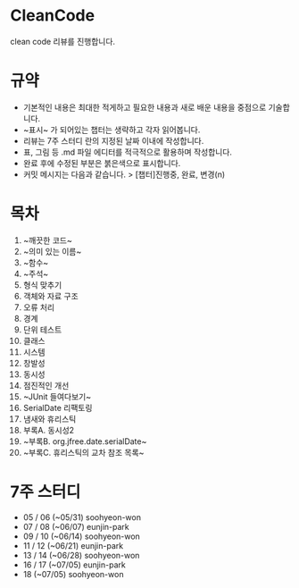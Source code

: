 # CleanCode
clean code 리뷰를 진행합니다. 

# 규약
- 기본적인 내용은 최대한 적게하고 필요한 내용과 새로 배운 내용을 중점으로 기술합니다.
- ~표시~ 가 되어있는 챕터는 생략하고 각자 읽어봅니다.
- 리뷰는 7주 스터디 란의 지정된 날짜 이내에 작성합니다.
- 표, 그림 등 .md 파일 에디터를 적극적으로 활용하며 작성합니다.
- 완료 후에 수정된 부분은 붉은색으로 표시합니다.
- 커밋 메시지는 다음과 같습니다. > [챕터]진행중, 완료, 변경(n)

# 목차
01. ~깨끗한 코드~
02. ~의미 있는 이름~
03. ~함수~
04. ~주석~
05. 형식 맞추기
06. 객체와 자료 구조	
07. 오류 처리
08. 경계
09. 단위 테스트
10. 클래스
11. 시스템
12. 창발성
13. 동시성
14. 점진적인 개선
15. ~JUnit 들여다보기~
16. SerialDate 리팩토링	
17. 냄새와 휴리스틱
18. 부록A. 동시성2
19. ~부록B. org.jfree.date.serialDate~
20. ~부록C. 휴리스틱의 교차 참조 목록~

# 7주 스터디
- 05 / 06 (~05/31) soohyeon-won
- 07 / 08 (~06/07) eunjin-park
- 09 / 10 (~06/14) soohyeon-won
- 11 / 12 (~06/21) eunjin-park
- 13 / 14 (~06/28) soohyeon-won
- 16 / 17 (~07/05) eunjin-park
- 18 (~07/05)      soohyeon-won
